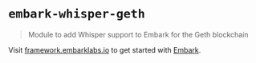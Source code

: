 # `embark-whisper-geth`

> Module to add Whisper support to Embark for the Geth blockchain

Visit [framework.embarklabs.io](https://framework.embarklabs.io/) to get started with
[Embark](https://github.com/embarklabs/embark).
